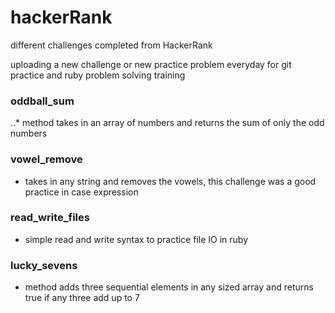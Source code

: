 # hackerRank
different challenges completed from HackerRank

uploading a new challenge or new practice problem everyday for git practice and ruby problem solving training

### oddball_sum
..* method takes in an array of numbers and returns the sum of only the odd numbers


### vowel_remove
* takes in any string and removes the vowels, this challenge was a good practice in case expression

### read_write_files
* simple read and write syntax to practice file IO in ruby

### lucky_sevens
* method adds three sequential elements in any sized array and returns true if any three add up to 7
